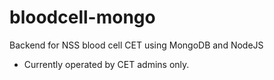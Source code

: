 # bloodcell-mongo
Backend for NSS blood cell CET using MongoDB and NodeJS
- Currently operated by CET admins only.
